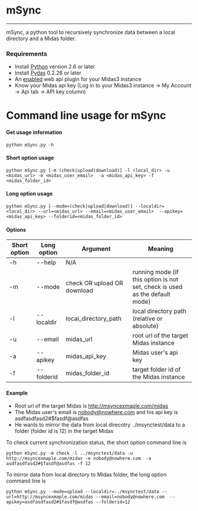 # mSync

---
mSync, a python tool to recursively synchronize data between a local directory and a Midas folder.

### Requirements

* Install [Python](http://www.python.org/) version 2.6 or later
* Install [Pydas](http://pydas.readthedocs.org/en/latest/intro.html) 0.2.26 or later
* An [enabled](http://www.kitware.com/midaswiki/index.php/Documentation/Latest/User/Administration/ManagePlugins) web api plugin for your Midas3 instance
* Know your Midas api key (Log in to your Midas3 instance -> My Account -> Api tab -> API key column)

# Command line usage for mSync

#### Get usage information
```
python mSync.py -h
```
#### Short option usage
```
python mSync.py [-m (check|upload|download)] -l <local_dir> -u <midas_url> -e <midas_user_email>  -a <midas_api_key> -f <midas_folder_id>
```

#### Long option usage
```
python mSync.py [--mode=(check|upload|download)] --localdir=<local_dir> --url=<midas_url> --email=<midas_user_email>  --apikey=<midas_api_key> --folderid=<midas_folder_id>
```

#### Options
Short option |  Long option |         Argument            | Meaning
-------------|--------------|-----------------------------|---------------------
 -h          | --help       |             N/A             |
 -m          | --mode       | check OR upload OR download | running mode (if this option is not set, check is used as the default mode)
 -l          | --localdir   | local_directory_path      | local directory path (relative or absolute)
 -u          | --email      | midas_url                 | root url of the target Midas instance
 -a          | --apikey     | midas_api_key             | Midas user's api key 
 -f          | --folderid   | midas_folder_id           | target folder id of the Midas instance


#### Example
* Root url of the target Midas is http://msyncexmaple.com/midas
* The Midas user's email is nobody@nowhere.com and his api key is asdfasdfasd2#$fasdf@asdfas
* He wants to mirror the data from local direcotry ../msynctest/data to a folder (folder id is 12) in the target Midas

To check current synchronization status, the short option command line is

```
python mSync.py -m check -l ../msynctest/data -u http://msyncexmaple.com/midas -e nobody@nowhere.com  -a asdfasdfasd2#$fasdf@asdfas -f 12
```
To mirror data from local directory to Midas folder, the long option command line is

```
python mSync.py --mode=upload --localdir=../msynctest/data --url=http://msyncexmaple.com/midas --email=nobody@nowhere.com  --apikey=asdfasdfasd2#$fasdf@asdfas --folderid=12
```
